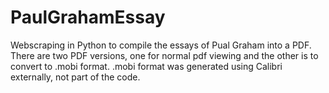 # PaulGrahamEssay

Webscraping in Python to compile the essays of Pual Graham into a PDF. 
There are two PDF versions, one for normal pdf viewing and the other is to convert to .mobi format.
.mobi format was generated using Calibri externally, not part of the code.
